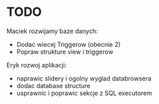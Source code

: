 # TODO 

Maciek
rozwijamy baze danych:
* Dodac wiecej Triggerow (obecnie 2)
* Popraw strukture view i triggerow

Eryk
rozwoj aplikacji:
* naprawic slidery i ogolny wyglad databrowsera
* dodac database structure
* usprawnic i poprawic sekcje z SQL executorem
  
